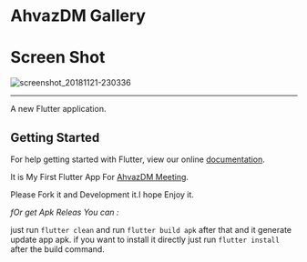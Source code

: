 # AhvazDM Gallery 


# Screen Shot

![screenshot_20181121-230336](https://user-images.githubusercontent.com/26750131/48864522-cd4e3000-ed9a-11e8-9b70-2ddaefad5d18.png)

----

A new Flutter application.

## Getting Started

For help getting started with Flutter, view our online
[documentation](https://flutter.io/).

It is My First Flutter App For [AhvazDM Meeting](https://t.me/AhvazDM).

Please Fork it and Development it.I hope Enjoy it.

*fOr get Apk Releas You can :*

just run ```flutter clean``` and run ```flutter build apk``` after that and it generate update app apk.
if you want to install it directly just run ```flutter install``` after the build command.
